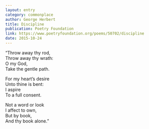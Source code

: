 ```yaml
---
layout: entry
category: commonplace
author: George Herbert
title: Discipline
publication: Poetry Foundation
link: https://www.poetryfoundation.org/poems/50702/discipline
date: 2015-10-24
---
```


“Throw away thy rod,
<br>Throw away thy wrath:
<br>     O my God,
<br>Take the gentle path.

For my heart’s desire
<br>Unto thine is bent:
<br>     I aspire
<br>To a full consent.

Not a word or look
<br>I affect to own,
<br>     But by book,
<br>And thy book alone.”